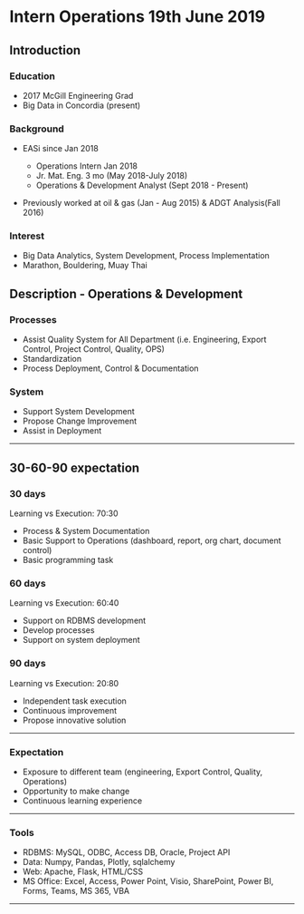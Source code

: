 # Intern Operations 19th June 2019
## Introduction
### Education
- 2017 McGill Engineering Grad
- Big Data in Concordia (present)

### Background
- EASi since Jan 2018
    - Operations Intern Jan 2018
    - Jr. Mat. Eng. 3 mo (May 2018-July 2018)
    - Operations & Development Analyst (Sept 2018 - Present)

- Previously worked at oil & gas (Jan - Aug 2015) & ADGT Analysis(Fall 2016)

### Interest
- Big Data Analytics, System Development, Process Implementation 
- Marathon, Bouldering, Muay Thai

## Description - Operations & Development
### Processes
- Assist Quality System for All Department (i.e. Engineering, Export Control, Project Control, Quality, OPS)
- Standardization
- Process Deployment, Control & Documentation

### System
- Support System Development
- Propose Change Improvement
- Assist in Deployment
-----

## 30-60-90 expectation
### 30 days
Learning vs Execution: 70:30
- Process & System Documentation 
- Basic Support to Operations (dashboard, report, org chart, document control) 
- Basic programming task 

### 60 days
Learning vs Execution: 60:40
- Support on RDBMS development
- Develop processes
- Support on system deployment

### 90 days
Learning vs Execution: 20:80
- Independent task execution
- Continuous improvement
- Propose innovative solution

-----
### Expectation
- Exposure to different team (engineering, Export Control, Quality, Operations)
- Opportunity to make change
- Continuous learning experience

-----
### Tools
- RDBMS: MySQL, ODBC, Access DB, Oracle, Project API
- Data: Numpy, Pandas, Plotly, sqlalchemy
- Web: Apache, Flask, HTML/CSS
- MS Office: Excel, Access, Power Point, Visio, SharePoint, Power BI, Forms, Teams, MS 365, VBA
-----

